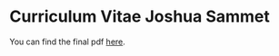 # Curriculum Vitae Joshua Sammet

You can find the final pdf [here](https://jsammet.github.com/programonaut/cv/blob/main/CV.pdf).
